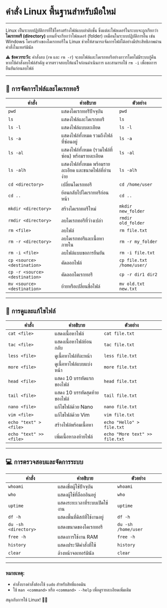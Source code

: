 # คำสั่ง Linux พื้นฐานสำหรับมือใหม่

---

Linux เป็นระบบปฏิบัติการที่ใช้โครงสร้างไฟล์แบบลำดับชั้น ซึ่งแต่ละโฟลเดอร์ในระบบจะถูกเรียกว่า **ไดเรกทอรี (directory)** แทนที่จะเรียกว่าโฟลเดอร์ (folder) เหมือนในระบบปฏิบัติการอื่น เช่น Windows โครงสร้างของไดเรกทอรีใน Linux ช่วยให้สามารถจัดการไฟล์ได้อย่างมีประสิทธิภาพผ่านคำสั่งในเทอร์มินัล

⚠️ **ข้อควรระวัง:** คำสั่งลบ (`rm` และ `rm -r`) จะลบไฟล์และไดเรกทอรีอย่างถาวรโดยไม่มีระบบกู้คืน หากใช้คำสั่งลบไฟล์สำคัญ ควรตรวจสอบให้แน่ใจก่อนดำเนินการ และสามารถใช้ `rm -i` เพื่อขอการยืนยันก่อนลบไฟล์

---

## **📂 การจัดการไฟล์และไดเรกทอรี**
| คำสั่ง | คำอธิบาย | ตัวอย่าง |
|---------|------------|-----------|
| `pwd` | แสดงไดเรกทอรีปัจจุบัน | `pwd` |
| `ls` | แสดงไฟล์และไดเรกทอรี | `ls` |
| `ls -l` | แสดงไฟล์แบบละเอียด | `ls -l` |
| `ls -a` | แสดงไฟล์ทั้งหมด รวมถึงไฟล์ที่ซ่อนอยู่ | `ls -a` |
| `ls -al` | แสดงไฟล์ทั้งหมด (รวมไฟล์ที่ซ่อน) พร้อมรายละเอียด | `ls -al` |
| `ls -alh` | แสดงไฟล์ทั้งหมด พร้อมรายละเอียด และขนาดไฟล์ที่อ่านง่าย | `ls -alh` |
| `cd <directory>` | เปลี่ยนไดเรกทอรี | `cd /home/user` |
| `cd ..` | ย้อนกลับไปไดเรกทอรีก่อนหน้า | `cd ..` |
| `mkdir <directory>` | สร้างไดเรกทอรีใหม่ | `mkdir new_folder` |
| `rmdir <directory>` | ลบไดเรกทอรีที่ว่างเปล่า | `rmdir old_folder` |
| `rm <file>` | ลบไฟล์ | `rm file.txt` |
| `rm -r <directory>` | ลบไดเรกทอรีและเนื้อหาภายใน | `rm -r my_folder` |
| `rm -i <file>` | ลบไฟล์แบบขอการยืนยัน | `rm -i file.txt` |
| `cp <source> <destination>` | คัดลอกไฟล์ | `cp file.txt /home/user/` |
| `cp -r <source> <destination>` | คัดลอกไดเรกทอรี | `cp -r dir1 dir2` |
| `mv <source> <destination>` | ย้ายหรือเปลี่ยนชื่อไฟล์ | `mv old.txt new.txt` |

---

## **📝 การดูและแก้ไขไฟล์**
| คำสั่ง | คำอธิบาย | ตัวอย่าง |
|---------|------------|-----------|
| `cat <file>` | แสดงเนื้อหาไฟล์ | `cat file.txt` |
| `tac <file>` | แสดงเนื้อหาไฟล์ย้อนกลับ | `tac file.txt` |
| `less <file>` | ดูเนื้อหาไฟล์ทีละหน้า | `less file.txt` |
| `more <file>` | ดูเนื้อหาไฟล์แบบแบ่งหน้า | `more file.txt` |
| `head <file>` | แสดง 10 บรรทัดแรกของไฟล์ | `head file.txt` |
| `tail <file>` | แสดง 10 บรรทัดสุดท้ายของไฟล์ | `tail file.txt` |
| `nano <file>` | แก้ไขไฟล์ด้วย Nano | `nano file.txt` |
| `vim <file>` | แก้ไขไฟล์ด้วย Vim | `vim file.txt` |
| `echo "text" > <file>` | สร้างไฟล์พร้อมเนื้อหา | `echo "Hello" > file.txt` |
| `echo "text" >> <file>` | เพิ่มเนื้อหาลงท้ายไฟล์ | `echo "More text" >> file.txt` |

---

## **💻 การตรวจสอบและจัดการระบบ**
| คำสั่ง | คำอธิบาย | ตัวอย่าง |
|---------|------------|-----------|
| `whoami` | แสดงชื่อผู้ใช้ปัจจุบัน | `whoami` |
| `who` | แสดงผู้ใช้ที่ล็อกอินอยู่ | `who` |
| `uptime` | แสดงระยะเวลาที่ระบบเปิดใช้งาน | `uptime` |
| `df -h` | แสดงพื้นที่ดิสก์ที่ใช้งานอยู่ | `df -h` |
| `du -sh <directory>` | แสดงขนาดของไดเรกทอรี | `du -sh /home/user` |
| `free -h` | แสดงการใช้งาน RAM | `free -h` |
| `history` | แสดงประวัติคำสั่งที่ใช้ | `history` |
| `clear` | ล้างหน้าจอเทอร์มินัล | `clear` |

---

### **หมายเหตุ:**
- คำสั่งบางคำสั่งต้องใช้ `sudo` สำหรับสิทธิ์แอดมิน
- ใช้ `man <command>` หรือ `<command> --help` เพื่อดูรายละเอียดเพิ่มเติม

สนุกกับการใช้ Linux! 🤖🐧

